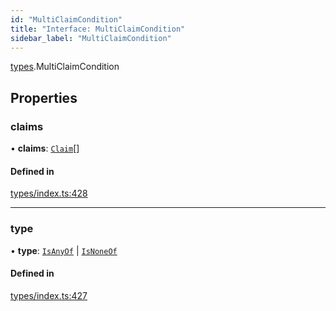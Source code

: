 ```yaml
---
id: "MultiClaimCondition"
title: "Interface: MultiClaimCondition"
sidebar_label: "MultiClaimCondition"
---
```


[types](../../../modules/Types/Types.md).MultiClaimCondition

## Properties

### claims

• **claims**: [`Claim`](../../../modules/Types/Types.md#claim)[]

#### Defined in

[types/index.ts:428](https://github.com/PolymeshAssociation/polymesh-sdk/blob/2d3ac2aea/src/types/index.ts#L428)

___

### type

• **type**: [`IsAnyOf`](../../../enums/Types/ConditionType/ConditionType.md#isanyof) \| [`IsNoneOf`](../../../enums/Types/ConditionType/ConditionType.md#isnoneof)

#### Defined in

[types/index.ts:427](https://github.com/PolymeshAssociation/polymesh-sdk/blob/2d3ac2aea/src/types/index.ts#L427)
